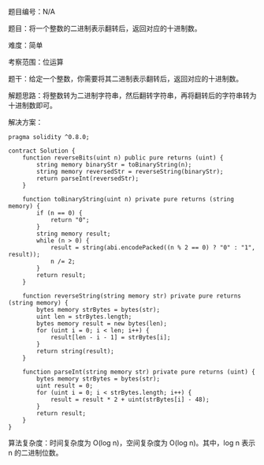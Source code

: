 题目编号：N/A

题目：将一个整数的二进制表示翻转后，返回对应的十进制数。

难度：简单

考察范围：位运算

题干：给定一个整数，你需要将其二进制表示翻转后，返回对应的十进制数。

解题思路：将整数转为二进制字符串，然后翻转字符串，再将翻转后的字符串转为十进制数即可。

解决方案：

```solidity
pragma solidity ^0.8.0;

contract Solution {
    function reverseBits(uint n) public pure returns (uint) {
        string memory binaryStr = toBinaryString(n);
        string memory reversedStr = reverseString(binaryStr);
        return parseInt(reversedStr);
    }
    
    function toBinaryString(uint n) private pure returns (string memory) {
        if (n == 0) {
            return "0";
        }
        string memory result;
        while (n > 0) {
            result = string(abi.encodePacked((n % 2 == 0) ? "0" : "1", result));
            n /= 2;
        }
        return result;
    }
    
    function reverseString(string memory str) private pure returns (string memory) {
        bytes memory strBytes = bytes(str);
        uint len = strBytes.length;
        bytes memory result = new bytes(len);
        for (uint i = 0; i < len; i++) {
            result[len - i - 1] = strBytes[i];
        }
        return string(result);
    }
    
    function parseInt(string memory str) private pure returns (uint) {
        bytes memory strBytes = bytes(str);
        uint result = 0;
        for (uint i = 0; i < strBytes.length; i++) {
            result = result * 2 + uint(strBytes[i] - 48);
        }
        return result;
    }
}
```

算法复杂度：时间复杂度为 O(log n)，空间复杂度为 O(log n)。其中，log n 表示 n 的二进制位数。
